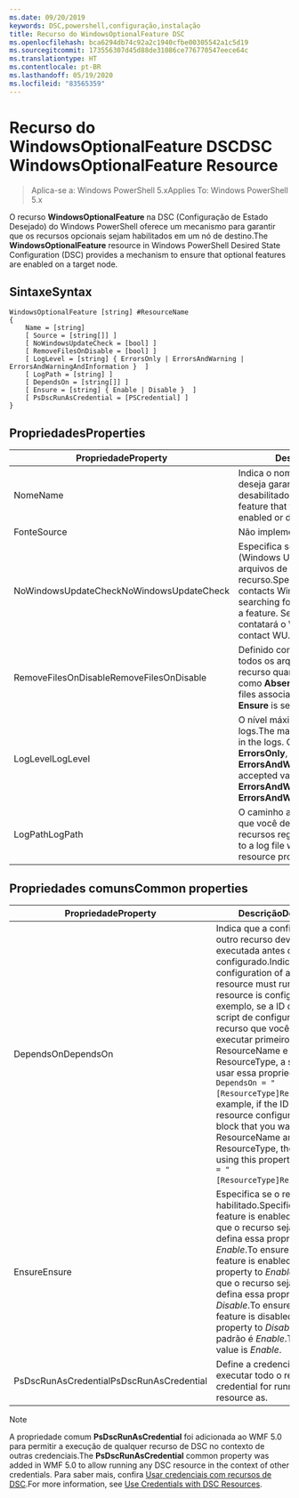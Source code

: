 ```yaml
---
ms.date: 09/20/2019
keywords: DSC,powershell,configuração,instalação
title: Recurso do WindowsOptionalFeature DSC
ms.openlocfilehash: bca6294db74c92a2c1940cfbe00305542a1c5d19
ms.sourcegitcommit: 173556307d45d88de31086ce776770547eece64c
ms.translationtype: HT
ms.contentlocale: pt-BR
ms.lasthandoff: 05/19/2020
ms.locfileid: "83565359"
---
```

# <a name="dsc-windowsoptionalfeature-resource"></a><span data-ttu-id="1132a-103">Recurso do WindowsOptionalFeature DSC</span><span class="sxs-lookup"><span data-stu-id="1132a-103">DSC WindowsOptionalFeature Resource</span></span>

> <span data-ttu-id="1132a-104">Aplica-se a: Windows PowerShell 5.x</span><span class="sxs-lookup"><span data-stu-id="1132a-104">Applies To: Windows PowerShell 5.x</span></span>

<span data-ttu-id="1132a-105">O recurso **WindowsOptionalFeature** na DSC (Configuração de Estado Desejado) do Windows PowerShell oferece um mecanismo para garantir que os recursos opcionais sejam habilitados em um nó de destino.</span><span class="sxs-lookup"><span data-stu-id="1132a-105">The **WindowsOptionalFeature** resource in Windows PowerShell Desired State Configuration (DSC) provides a mechanism to ensure that optional features are enabled on a target node.</span></span>

## <a name="syntax"></a><span data-ttu-id="1132a-106">Sintaxe</span><span class="sxs-lookup"><span data-stu-id="1132a-106">Syntax</span></span>

```Syntax
WindowsOptionalFeature [string] #ResourceName
{
    Name = [string]
    [ Source = [string[]] ]
    [ NoWindowsUpdateCheck = [bool] ]
    [ RemoveFilesOnDisable = [bool] ]
    [ LogLevel = [string] { ErrorsOnly | ErrorsAndWarning | ErrorsAndWarningAndInformation }  ]
    [ LogPath = [string] ]
    [ DependsOn = [string[]] ]
    [ Ensure = [string] { Enable | Disable }  ]
    [ PsDscRunAsCredential = [PSCredential] ]
}
```

## <a name="properties"></a><span data-ttu-id="1132a-107">Propriedades</span><span class="sxs-lookup"><span data-stu-id="1132a-107">Properties</span></span>

|<span data-ttu-id="1132a-108">Propriedade</span><span class="sxs-lookup"><span data-stu-id="1132a-108">Property</span></span> |<span data-ttu-id="1132a-109">Descrição</span><span class="sxs-lookup"><span data-stu-id="1132a-109">Description</span></span> |
|---|---|
|<span data-ttu-id="1132a-110">Nome</span><span class="sxs-lookup"><span data-stu-id="1132a-110">Name</span></span> |<span data-ttu-id="1132a-111">Indica o nome do recurso que você deseja garantir que esteja habilitado ou desabilitado.</span><span class="sxs-lookup"><span data-stu-id="1132a-111">Indicates the name of the feature that you want to ensure is enabled or disabled.</span></span> |
|<span data-ttu-id="1132a-112">Fonte</span><span class="sxs-lookup"><span data-stu-id="1132a-112">Source</span></span> |<span data-ttu-id="1132a-113">Não implementado.</span><span class="sxs-lookup"><span data-stu-id="1132a-113">Not implemented.</span></span> |
|<span data-ttu-id="1132a-114">NoWindowsUpdateCheck</span><span class="sxs-lookup"><span data-stu-id="1132a-114">NoWindowsUpdateCheck</span></span> |<span data-ttu-id="1132a-115">Especifica se o DISM contata o WU (Windows Update) ao procurar os arquivos de origem para habilitar um recurso.</span><span class="sxs-lookup"><span data-stu-id="1132a-115">Specifies whether DISM contacts Windows Update (WU) when searching for the source files to enable a feature.</span></span> <span data-ttu-id="1132a-116">Se `$true`, o DISM não contatará o WU.</span><span class="sxs-lookup"><span data-stu-id="1132a-116">If `$true`, DISM does not contact WU.</span></span> |
|<span data-ttu-id="1132a-117">RemoveFilesOnDisable</span><span class="sxs-lookup"><span data-stu-id="1132a-117">RemoveFilesOnDisable</span></span> |<span data-ttu-id="1132a-118">Definido como `$true` para remover todos os arquivos associados ao recurso quando **Ensure** estiver definido como **Absent**.</span><span class="sxs-lookup"><span data-stu-id="1132a-118">Set to `$true` to remove all files associated with the feature when **Ensure** is set to **Absent**.</span></span> |
|<span data-ttu-id="1132a-119">LogLevel</span><span class="sxs-lookup"><span data-stu-id="1132a-119">LogLevel</span></span> |<span data-ttu-id="1132a-120">O nível máximo de saída mostrado nos logs.</span><span class="sxs-lookup"><span data-stu-id="1132a-120">The maximum output level shown in the logs.</span></span> <span data-ttu-id="1132a-121">Os valores aceitos são: **ErrorsOnly**, **ErrorsAndWarning** e **ErrorsAndWarningAndInformation**.</span><span class="sxs-lookup"><span data-stu-id="1132a-121">The accepted values are: **ErrorsOnly**, **ErrorsAndWarning**, and **ErrorsAndWarningAndInformation**.</span></span> |
|<span data-ttu-id="1132a-122">LogPath</span><span class="sxs-lookup"><span data-stu-id="1132a-122">LogPath</span></span> |<span data-ttu-id="1132a-123">O caminho até um arquivo de log em que você deseja que o provedor de recursos registre a operação.</span><span class="sxs-lookup"><span data-stu-id="1132a-123">The path to a log file where you want the resource provider to log the operation.</span></span> |

## <a name="common-properties"></a><span data-ttu-id="1132a-124">Propriedades comuns</span><span class="sxs-lookup"><span data-stu-id="1132a-124">Common properties</span></span>

|<span data-ttu-id="1132a-125">Propriedade</span><span class="sxs-lookup"><span data-stu-id="1132a-125">Property</span></span> |<span data-ttu-id="1132a-126">Descrição</span><span class="sxs-lookup"><span data-stu-id="1132a-126">Description</span></span> |
|---|---|
|<span data-ttu-id="1132a-127">DependsOn</span><span class="sxs-lookup"><span data-stu-id="1132a-127">DependsOn</span></span> |<span data-ttu-id="1132a-128">Indica que a configuração de outro recurso deve ser executada antes de ele ser configurado.</span><span class="sxs-lookup"><span data-stu-id="1132a-128">Indicates that the configuration of another resource must run before this resource is configured.</span></span> <span data-ttu-id="1132a-129">Por exemplo, se a ID do bloco de script de configuração do recurso que você deseja executar primeiro for ResourceName e seu tipo for ResourceType, a sintaxe para usar essa propriedade será `DependsOn = "[ResourceType]ResourceName"`.</span><span class="sxs-lookup"><span data-stu-id="1132a-129">For example, if the ID of the resource configuration script block that you want to run first is ResourceName and its type is ResourceType, the syntax for using this property is `DependsOn = "[ResourceType]ResourceName"`.</span></span> |
|<span data-ttu-id="1132a-130">Ensure</span><span class="sxs-lookup"><span data-stu-id="1132a-130">Ensure</span></span> |<span data-ttu-id="1132a-131">Especifica se o recurso está habilitado.</span><span class="sxs-lookup"><span data-stu-id="1132a-131">Specifies whether the feature is enabled.</span></span> <span data-ttu-id="1132a-132">Para garantir que o recurso seja habilitado, defina essa propriedade como _Enable_.</span><span class="sxs-lookup"><span data-stu-id="1132a-132">To ensure that the feature is enabled, set this property to _Enable_.</span></span> <span data-ttu-id="1132a-133">Para garantir que o recurso seja desabilitado, defina essa propriedade como _Disable_.</span><span class="sxs-lookup"><span data-stu-id="1132a-133">To ensure that the feature is disabled, set the property to _Disable_.</span></span> <span data-ttu-id="1132a-134">O valor padrão é _Enable_.</span><span class="sxs-lookup"><span data-stu-id="1132a-134">The default value is _Enable_.</span></span> |
|<span data-ttu-id="1132a-135">PsDscRunAsCredential</span><span class="sxs-lookup"><span data-stu-id="1132a-135">PsDscRunAsCredential</span></span> |<span data-ttu-id="1132a-136">Define a credencial para executar todo o recurso.</span><span class="sxs-lookup"><span data-stu-id="1132a-136">Sets the credential for running the entire resource as.</span></span> |

> [!NOTE]
> <span data-ttu-id="1132a-137">A propriedade comum **PsDscRunAsCredential** foi adicionada ao WMF 5.0 para permitir a execução de qualquer recurso de DSC no contexto de outras credenciais.</span><span class="sxs-lookup"><span data-stu-id="1132a-137">The **PsDscRunAsCredential** common property was added in WMF 5.0 to allow running any DSC resource in the context of other credentials.</span></span> <span data-ttu-id="1132a-138">Para saber mais, confira [Usar credenciais com recursos de DSC](../../../configurations/runasuser.md).</span><span class="sxs-lookup"><span data-stu-id="1132a-138">For more information, see [Use Credentials with DSC Resources](../../../configurations/runasuser.md).</span></span>
